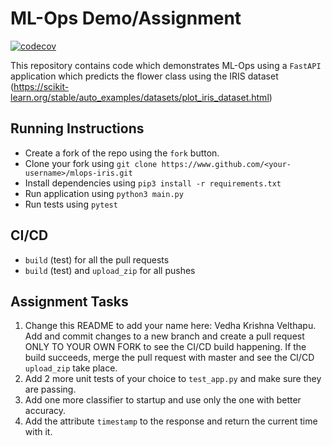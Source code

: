 # ML-Ops Demo/Assignment
[![codecov](https://codecov.io/gh/Vedha286/mlops-iris/branch/master/graph/badge.svg?token=REKR951Y9K)](https://codecov.io/gh/Vedha286/mlops-iris)


This repository contains code which demonstrates ML-Ops using a `FastAPI` application which predicts the flower class using the IRIS dataset (https://scikit-learn.org/stable/auto_examples/datasets/plot_iris_dataset.html)

## Running Instructions

- Create a fork of the repo using the `fork` button.
- Clone your fork using `git clone https://www.github.com/<your-username>/mlops-iris.git`
- Install dependencies using `pip3 install -r requirements.txt`
- Run application using `python3 main.py`
- Run tests using `pytest`

## CI/CD

- `build` (test) for all the pull requests
- `build` (test) and `upload_zip` for all pushes

## Assignment Tasks

1. Change this README to add your name here: Vedha Krishna Velthapu. Add and commit changes to a new branch and create a pull request ONLY TO YOUR OWN FORK to see the CI/CD build happening. If the build succeeds, merge the pull request with master and see the CI/CD `upload_zip` take place.
2. Add 2 more unit tests of your choice to `test_app.py` and make sure they are passing.
3. Add one more classifier to startup and use only the one with better accuracy.
4. Add the attribute `timestamp` to the response and return the current time with it.
